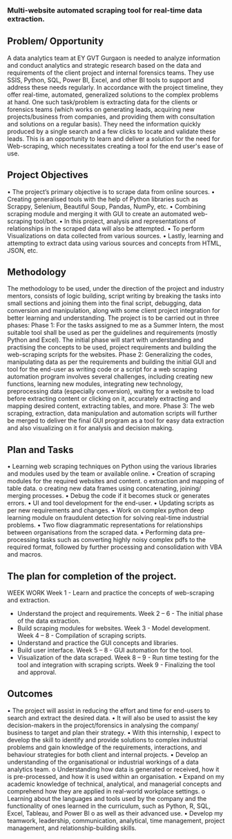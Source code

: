 ### Multi-website automated scraping tool for real-time data extraction.

## Problem/ Opportunity

A data analytics team at EY GVT Gurgaon is needed to analyze information and conduct analytics and strategic research based on the data and requirements of the client project and internal forensics teams. They 
use SSIS, Python, SQL, Power BI, Excel, and other BI tools to support and address these needs regularly. In accordance with the project timeline, they offer real-time, automated, generalized solutions to the complex problems at hand.
One such task/problem is extracting data for the clients or forensics teams (which works on generating leads, acquiring new projects/business from companies, and providing them with consultation and solutions on a regular basis). They need the information quickly produced by a single search and a few clicks to locate and validate these leads. This is an opportunity to learn and deliver a solution for the need for Web-scraping, which necessitates creating a tool for the end user's ease of use.

## Project Objectives
•	The project’s primary objective is to scrape data from online sources.
•	Creating generalised tools with the help of Python libraries such as Scrappy, Selenium, Beautiful Soup, Pandas, NumPy, etc.
•	Combining scraping module and merging it with GUI to create an automated web-scraping tool/bot.
•	In this project, analysis and representations of relationships in the scraped data will also be attempted.
•	To perform Visualizations on data collected from various sources.
•	Lastly, learning and attempting to extract data using various sources and concepts from HTML, JSON, etc.

## Methodology
The methodology to be used, under the direction of the project and industry mentors, consists of logic building, script writing by breaking the tasks into small sections and joining them into the final script, debugging, data conversion and manipulation, along with some client project integration for better learning and understanding. The project is to be carried out in three phases:
Phase 1: For the tasks assigned to me as a Summer Intern, the most suitable tool shall be used as per the guidelines and requirements (mostly Python and Excel). The initial phase will start with understanding and practising the concepts to be used, project requirements and building the web-scraping scripts for the websites.
Phase 2: Generalizing the codes, manipulating data as per the requirements and building the initial GUI and tool for the end-user as writing code or a script for a web scraping automation program involves several challenges, including creating new functions, learning new modules, integrating new technology, preprocessing data (especially conversion), waiting for a website to load before extracting content or clicking on it, accurately extracting and mapping desired content, extracting tables, and more.
Phase 3: The web scraping, extraction, data manipulation and automation scripts will further be merged to deliver the final GUI program as a tool for easy data extraction and also visualizing on it for analysis and decision making.

## Plan and Tasks
•	Learning web scraping techniques on Python using the various libraries and modules used by the team or available online.
•	Creation of scraping modules for the required websites and content.
o	extraction and mapping of table data.
o	creating new data frames using concatenating, joining/ merging processes.
•	Debug the code if it becomes stuck or generates errors.
•	UI and tool development for the end-user.
•	Updating scripts as per new requirements and changes.
•	Work on complex python deep learning module on fraudulent detection for solving real-time industrial problems.
•	Two flow diagrammatic representations for relationships between organisations from the scraped data.
•	Performing data pre-processing tasks such as converting highly noisy complex pdfs to the required format, followed by further processing and consolidation with VBA and macros.


## The plan for completion of the project.
WEEK	WORK
Week 1	- Learn and practice the concepts of web-scraping and extraction.
- Understand the project and requirements.
Week 2 – 6	- The initial phase of the data extraction.
- Build scraping modules for websites.
Week 3	- Model development.
Week 4 – 8	- Compilation of scraping scripts.
- Understand and practice the GUI concepts and libraries.
- Build user interface.
Week 5 – 8	- GUI automation for the tool.
- Visualization of the data scraped.
Week 8 – 9	- Run time testing for the tool and integration with scraping scripts.
Week 9	- Finalizing the tool and approval.

## Outcomes
•	The project will assist in reducing the effort and time for end-users to search and extract the desired data.
•	It will also be used to assist the key decision-makers in the project/forensics in analysing the company/ business to target and plan their strategy.
•	With this internship, I expect to develop the skill to identify and provide solutions to complex industrial problems and gain knowledge of the requirements, interactions, and behaviour strategies for both client and internal projects.
•	Develop an understanding of the organisational or industrial workings of a data analytics team.
o	Understanding how data is generated or received, how it is pre-processed, and how it is used within an organisation.
•	Expand on my academic knowledge of technical, analytical, and managerial concepts and comprehend how they are applied in real-world workplace settings.
o	Learning about the languages and tools used by the company and the functionality of ones learned in the curriculum, such as Python, R, SQL, Excel, Tableau, and Power BI
o	as well as their advanced use.
•	Develop my teamwork, leadership, communication, analytical, time management, project management, and relationship-building skills.

